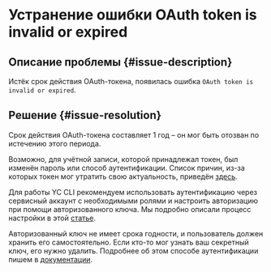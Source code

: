 # Устранение ошибки OAuth token is invalid or expired


## Описание проблемы {#issue-description}

Истёк срок действия OAuth-токена, появилась ошибка `OAuth token is invalid or expired`.

## Решение {#issue-resolution}

Срок действия OAuth-токена составляет 1 год – он мог быть отозван по истечению этого периода. 

Возможно, для учётной записи, которой принадлежал токен, был изменён пароль или способ аутентификации. Список причин, из-за которых токен мог утратить свою актуальность, приведён [здесь](https://yandex.ru/dev/id/doc/dg/oauth/reference/token-invalidate.html).

Для работы YC CLI рекомендуем использовать аутентификацию через сервисный аккаунт с необходимыми ролями и настроить авторизацию при помощи авторизованного ключа. Мы подробно описали процесс настройки в этой [статье](https://cloud.yandex.ru/docs/cli/operations/authentication/service-account).

Авторизованный ключ не имеет срока годности, и пользователь должен хранить его самостоятельно. Если кто-то мог узнать ваш секретный ключ, его нужно удалить. Подробнее об этом способе аутентификации пишем в [документации](https://cloud.yandex.ru/docs/iam/concepts/authorization/key).